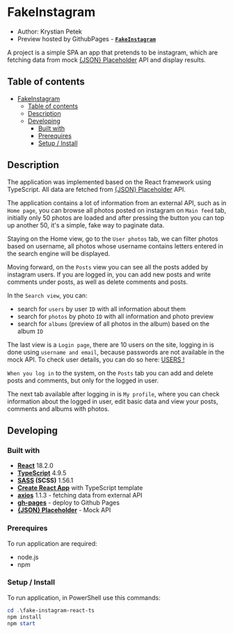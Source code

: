 # FakeInstagram

- Author: Krystian Petek
- Preview hosted by GithubPages - [**`FakeInstagram`**](https://krystianpetek.github.io/FakeInstagram/)

A project is a simple SPA an app that pretends to be instagram, which are fetching data from mock [{JSON} Placeholder](https://jsonplaceholder.typicode.com/) API and display results.

## Table of contents

- [FakeInstagram](#fakeinstagram)
  - [Table of contents](#table-of-contents)
  - [Description](#description)
  - [Developing](#developing)
    - [Built with](#built-with)
    - [Prerequires](#prerequires)
    - [Setup / Install](#setup--install)

## Description

The application was implemented based on the React framework using TypeScript. All data are fetched from [{JSON} Placeholder](https://jsonplaceholder.typicode.com/) API.

The application contains a lot of information from an external API, such as in `Home page`, you can browse all photos posted on instagram on `Main feed` tab, initially only 50 photos are loaded and after pressing the button you can top up another 50, it's a simple, fake way to paginate data.

Staying on the Home view, go to the `User photos` tab, we can filter photos based on username, all photos whose username contains letters entered in the search engine will be displayed.

Moving forward, on the `Posts` view you can see all the posts added by instagram users. If you are logged in, you can add new posts and write comments under posts, as well as delete comments and posts.

In the `Search view`, you can:

- search for `users` by user `ID` with all information about them
- search for `photos` by photo `ID` with all information and photo preview
- search for `albums` (preview of all photos in the album) based on the album `ID`

The last view is a `Login page`, there are 10 users on the site, logging in is done using `username and email`, because passwords are not available in the mock API.
To check user details, you can do so here: [USERS !](https://jsonplaceholder.typicode.com/users)

`When you log in` to the system, on the `Posts` tab you can add and delete posts and comments, but only for the logged in user.

The next tab available after logging in is `My profile`, where you can check information about the logged in user, edit basic data and view your posts, comments and albums with photos.

## Developing

### Built with

- **[React](https://reactjs.org/)** 18.2.0
- **[TypeScript](https://www.typescriptlang.org/)** 4.9.5
- **[SASS](https://sass-lang.com/) (SCSS)** 1.56.1
- **[Create React App](https://create-react-app.dev/docs/adding-typescript)** with TypeScript template
- **[axios](https://axios-http.com/docs/intro)** 1.1.3 - fetching data from external API
- **[gh-pages](https://pages.github.com/)** - deploy to Github Pages
- **[{JSON} Placeholder](https://jsonplaceholder.typicode.com/)** - Mock API

### Prerequires

To run application are required:

- node.js
- npm

### Setup / Install

To run application, in PowerShell use this commands:

```powershell
cd .\fake-instagram-react-ts
npm install
npm start
```
